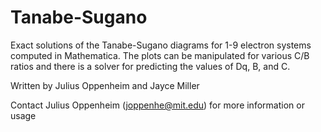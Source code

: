 # Tanabe-Sugano
Exact solutions of the Tanabe-Sugano diagrams for 1-9 electron systems computed in Mathematica. The plots can be manipulated for various C/B ratios and there is a solver for predicting the values of Dq, B, and C.

Written by Julius Oppenheim and Jayce Miller

Contact Julius Oppenheim (joppenhe@mit.edu) for more information or usage
